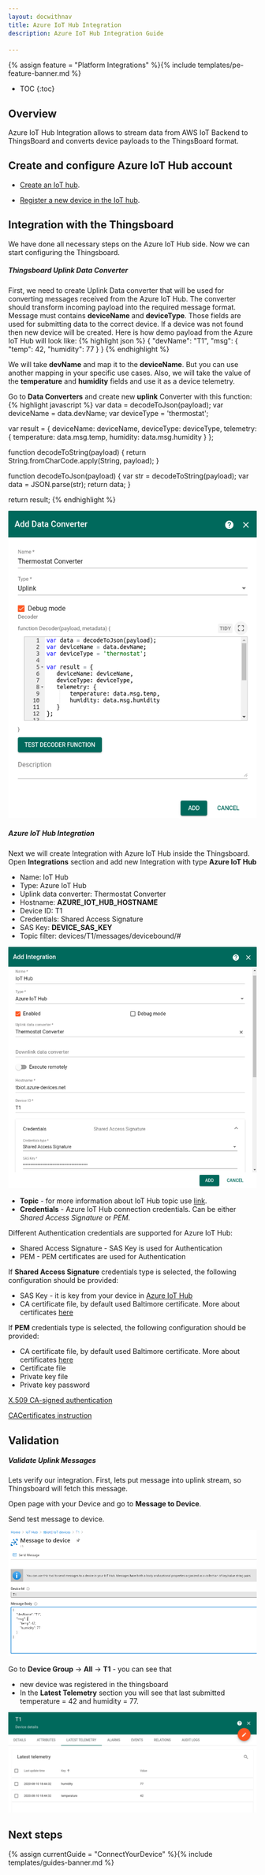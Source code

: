```yaml
---
layout: docwithnav
title: Azure IoT Hub Integration
description: Azure IoT Hub Integration Guide 

---
```


{% assign feature = "Platform Integrations" %}{% include templates/pe-feature-banner.md %}

* TOC
{:toc}


## Overview

Azure IoT Hub Integration allows to stream data from AWS IoT Backend to ThingsBoard and converts device payloads to the ThingsBoard format.
 
  <object width="80%" data="/images/user-guide/integrations/azure/iot-hub-integration.svg"></object>

## Create and configure Azure IoT Hub account

- [Create an IoT hub](https://docs.microsoft.com/en-us/azure/iot-hub/iot-hub-create-through-portal#create-an-iot-hub).

- [Register a new device in the IoT hub](https://docs.microsoft.com/en-us/azure/iot-hub/iot-hub-create-through-portal#register-a-new-device-in-the-iot-hub).

## Integration with the Thingsboard
We have done all necessary steps on the Azure IoT Hub side. Now we can start configuring the Thingsboard.

##### Thingsboard Uplink Data Converter

First, we need to create Uplink Data converter that will be used for converting messages received from the Azure IoT Hub. The converter should transform incoming payload into the required message format.
Message must contains **deviceName** and **deviceType**. Those fields are used for submitting data to the correct device. If a device was not found then new device will be created.
Here is how demo payload from the Azure IoT Hub will look like:
{% highlight json %}
{
    "devName": "T1",
    "msg": {
        "temp": 42,
        "humidity": 77
    }
}
{% endhighlight %}

We will take **devName** and map it to the **deviceName**. But you can use another mapping in your specific use cases.
Also, we will take the value of the **temperature** and **humidity** fields and use it as a device telemetry. 

Go to **Data Converters** and create new **uplink** Converter with this function: 
{% highlight javascript %}
var data = decodeToJson(payload);
var deviceName = data.devName;
var deviceType = 'thermostat';

var result = {
   deviceName: deviceName,
   deviceType: deviceType,
   telemetry: {
       temperature: data.msg.temp,
       humidity: data.msg.humidity
   }
};

function decodeToString(payload) {
   return String.fromCharCode.apply(String, payload);
}

function decodeToJson(payload) {
   var str = decodeToString(payload);
   var data = JSON.parse(str);
   return data;
}

return result;
{% endhighlight %}

![image](/images/user-guide/integrations/azure/iot-hub-converter.png)

##### Azure IoT Hub Integration

Next we will create Integration with Azure IoT Hub inside the Thingsboard. Open **Integrations** section and add new Integration with type
**Azure IoT Hub**

- Name: IoT Hub
- Type: Azure IoT Hub
- Uplink data converter: Thermostat Converter
- Hostname: **AZURE_IOT_HUB_HOSTNAME**
- Device ID: T1
- Credentials: Shared Access Signature
- SAS Key: **DEVICE_SAS_KEY**
- Topic filter: devices/T1/messages/devicebound/#

![image](/images/user-guide/integrations/azure/iot-hub-add-integration.png)

- **Topic** - for more information about IoT Hub topic use [link](https://docs.microsoft.com/en-us/azure/iot-hub/iot-hub-mqtt-support#receiving-cloud-to-device-messages).
- **Credentials** - Azure IoT Hub connection credentials. Can be either *Shared Access Signature* or *PEM*.

Different Authentication credentials are supported for Azure IoT Hub:

- Shared Access Signature - SAS Key is used for Authentication
- PEM - PEM certificates are used for Authentication

If **Shared Access Signature** credentials type is selected, the following configuration should be provided:
- SAS Key - it is key from your device in [Azure IoT Hub](https://docs.microsoft.com/en-us/azure/iot-edge/how-to-authenticate-downstream-device#symmetric-key-authentication)
- CA certificate file, by default used Baltimore certificate. More about certificates [here](https://docs.microsoft.com/en-us/azure/iot-hub/iot-hub-mqtt-support#tlsssl-configuration)

If **PEM** credentials type is selected, the following configuration should be provided:

- CA certificate file, by default used Baltimore certificate. More about certificates [here](https://docs.microsoft.com/en-us/azure/iot-hub/iot-hub-mqtt-support#tlsssl-configuration)
- Certificate file
- Private key file
- Private key password

[X.509 CA-signed authentication](https://docs.microsoft.com/en-us/azure/iot-edge/how-to-authenticate-downstream-device#x509-ca-signed-authentication)

[CACertificates instruction](https://github.com/Azure/azure-iot-sdk-c/tree/master/tools/CACertificates)

## Validation

##### Validate Uplink Messages
Lets verify our integration. First, lets put message into uplink stream, so Thingsboard will fetch this message. 

Open page with your Device and go to **Message to Device**.

Send test message to device.

![image](/images/user-guide/integrations/azure/iot-hub-send-test-msg.png)


Go to **Device Group** -> **All** -> **T1** - you can see that 

- new device was registered in the thingsboard
- In the **Latest Telemetry** section you will see that last submitted temperature = 42 and humidity = 77.

![image](/images/user-guide/integrations/azure/iot-hub-validate-telemetry.png)

## Next steps

{% assign currentGuide = "ConnectYourDevice" %}{% include templates/guides-banner.md %}
